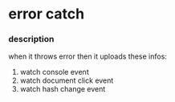 # error catch

### description
when it throws error then it uploads these infos:
1. watch console event
2. watch document click event
3. watch hash change event
